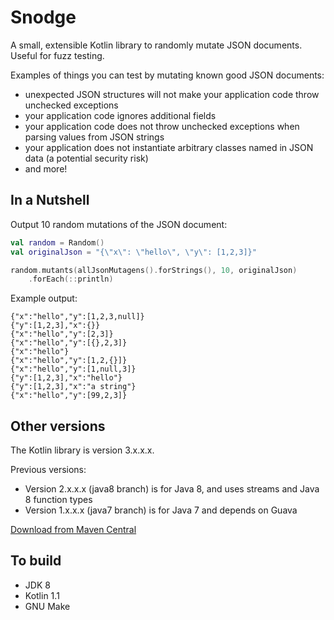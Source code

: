Snodge
======

A small, extensible Kotlin library to randomly mutate JSON documents. Useful for fuzz testing.

Examples of things you can test by mutating known good JSON documents:

- unexpected JSON structures will not make your application code throw unchecked exceptions
- your application code ignores additional fields
- your application code does not throw unchecked exceptions when parsing values from JSON strings
- your application does not instantiate arbitrary classes named in JSON data (a potential security risk)
- and more!


In a Nutshell
-------------

Output 10 random mutations of the JSON document:

~~~~~~~~~~~~~~~~~~~~~~kotlin
val random = Random()
val originalJson = "{\"x\": \"hello\", \"y\": [1,2,3]}"

random.mutants(allJsonMutagens().forStrings(), 10, originalJson)
    .forEach(::println)
~~~~~~~~~~~~~~~~~~~~~~

Example output:

~~~~~~~~~~~~~~~~~~~~~~
{"x":"hello","y":[1,2,3,null]}
{"y":[1,2,3],"x":{}}
{"x":"hello","y":[2,3]}
{"x":"hello","y":[{},2,3]}
{"x":"hello"}
{"x":"hello","y":[1,2,{}]}
{"x":"hello","y":[1,null,3]}
{"y":[1,2,3],"x":"hello"}
{"y":[1,2,3],"x":"a string"}
{"x":"hello","y":[99,2,3]}
~~~~~~~~~~~~~~~~~~~~~~

Other versions
--------------

The Kotlin library is version 3.x.x.x.  

Previous versions:

- Version 2.x.x.x (java8 branch) is for Java 8, and uses streams and Java 8 function types
- Version 1.x.x.x (java7 branch) is for Java 7 and depends on Guava

[Download from Maven Central](http://mvnrepository.com/artifact/com.natpryce/snodge)

To build
--------

* JDK 8
* Kotlin 1.1
* GNU Make
